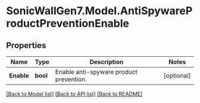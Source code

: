 # SonicWallGen7.Model.AntiSpywareProductPreventionEnable

## Properties

Name | Type | Description | Notes
------------ | ------------- | ------------- | -------------
**Enable** | **bool** | Enable anti-spyware product prevention. | [optional] 

[[Back to Model list]](../README.md#documentation-for-models) [[Back to API list]](../README.md#documentation-for-api-endpoints) [[Back to README]](../README.md)

